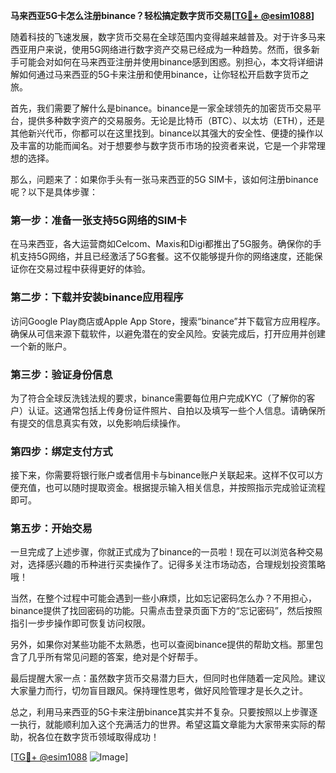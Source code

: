 **马来西亚5G卡怎么注册binance？轻松搞定数字货币交易[[TG💪+ @esim1088](https://t.me/s/esim1088)]**

随着科技的飞速发展，数字货币交易在全球范围内变得越来越普及。对于许多马来西亚用户来说，使用5G网络进行数字资产交易已经成为一种趋势。然而，很多新手可能会对如何在马来西亚注册并使用binance感到困惑。别担心，本文将详细讲解如何通过马来西亚的5G卡来注册和使用binance，让你轻松开启数字货币之旅。

首先，我们需要了解什么是binance。binance是一家全球领先的加密货币交易平台，提供多种数字资产的交易服务。无论是比特币（BTC）、以太坊（ETH），还是其他新兴代币，你都可以在这里找到。binance以其强大的安全性、便捷的操作以及丰富的功能而闻名。对于想要参与数字货币市场的投资者来说，它是一个非常理想的选择。

那么，问题来了：如果你手头有一张马来西亚的5G SIM卡，该如何注册binance呢？以下是具体步骤：

### 第一步：准备一张支持5G网络的SIM卡

在马来西亚，各大运营商如Celcom、Maxis和Digi都推出了5G服务。确保你的手机支持5G网络，并且已经激活了5G套餐。这不仅能够提升你的网络速度，还能保证你在交易过程中获得更好的体验。

### 第二步：下载并安装binance应用程序

访问Google Play商店或Apple App Store，搜索“binance”并下载官方应用程序。确保从可信来源下载软件，以避免潜在的安全风险。安装完成后，打开应用并创建一个新的账户。

### 第三步：验证身份信息

为了符合全球反洗钱法规的要求，binance需要每位用户完成KYC（了解你的客户）认证。这通常包括上传身份证件照片、自拍以及填写一些个人信息。请确保所有提交的信息真实有效，以免影响后续操作。

### 第四步：绑定支付方式

接下来，你需要将银行账户或者信用卡与binance账户关联起来。这样不仅可以方便充值，也可以随时提取资金。根据提示输入相关信息，并按照指示完成验证流程即可。

### 第五步：开始交易

一旦完成了上述步骤，你就正式成为了binance的一员啦！现在可以浏览各种交易对，选择感兴趣的币种进行买卖操作了。记得多关注市场动态，合理规划投资策略哦！

当然，在整个过程中可能会遇到一些小麻烦，比如忘记密码怎么办？不用担心，binance提供了找回密码的功能。只需点击登录页面下方的“忘记密码”，然后按照指引一步步操作即可恢复访问权限。

另外，如果你对某些功能不太熟悉，也可以查阅binance提供的帮助文档。那里包含了几乎所有常见问题的答案，绝对是个好帮手。

最后提醒大家一点：虽然数字货币交易潜力巨大，但同时也伴随着一定风险。建议大家量力而行，切勿盲目跟风。保持理性思考，做好风险管理才是长久之计。

总之，利用马来西亚的5G卡来注册binance其实并不复杂。只要按照以上步骤逐一执行，就能顺利加入这个充满活力的世界。希望这篇文章能为大家带来实际的帮助，祝各位在数字货币领域取得成功！

[[TG💪+ @esim1088](https://t.me/s/esim1088) ![Image](https://i.postimg.cc/4NQfJmqS/Snipaste-2025-05-13-00-14-12.png)]